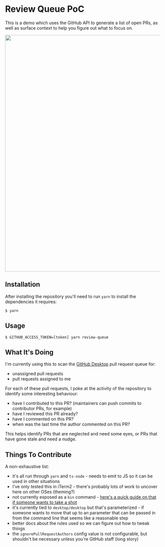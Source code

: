 # Review Queue PoC

This is a demo which uses the GitHub API to generate a list of open PRs, as well as surface context to help you figure out what to focus on.

<img width="767" src="https://user-images.githubusercontent.com/359239/40568950-1aa512c6-60bd-11e8-83bc-fdeabe6f1b2b.png">

## Installation

After installing the repository you'll need to run `yarn` to install the dependencies it requires:

```shellsession
$ yarn
```

## Usage


```shellsession
$ GITHUB_ACCESS_TOKEN=[token] yarn review-queue
```

## What It's Doing

I'm currently using this to scan the [GitHub Desktop](https://github.com/desktop/desktop) pull request queue for:

* unassigned pull requests
* pull requests assigned to me

For each of these pull requests, I poke at the activity of the repository to identify some interesting behaviour:

* have I contributed to this PR? (maintainers can push commits to contributor PRs, for example)
* have I reviewed this PR already?
* have I commented on this PR?
* when was the last time the author commented on this PR?

This helps identify PRs that are neglected and need some eyes, or PRs that have gone stale and need a nudge.

## Things To Contribute

A non-exhaustive list:

* it's all run through `yarn` and `ts-node` - needs to emit to JS so it can be used in other situations
* I've only tested this in iTerm2 - there's probably lots of work to uncover here on other OSes (theming?)
* not currently exposed as a `bin` command - [here's a quick guide on that if someone wants to take a shot](https://blog.npmjs.org/post/118810260230/building-a-simple-command-line-tool-with-npm)
* it's currently tied to `desktop/desktop` but that's parameterized - if someone wants to move that up to an parameter that can be passed in from the command line that seems like a reasonable step
* better docs about the rules used so we can figure out how to tweak things
* the `ignorePullRequestAuthors` config value is not configurable, but shouldn't be necessary unless you're GitHub staff (long story)
